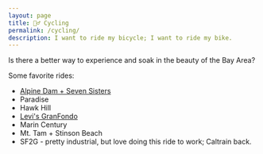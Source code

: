 ```yaml
---
layout: page
title: 🚴‍♂️ Cycling
permalink: /cycling/
description: I want to ride my bicycle; I want to ride my bike.
---
```

Is there a better way to experience and soak in the beauty of the Bay Area?

Some favorite rides:
- [Alpine Dam + Seven Sisters](/alpine-dam/)
- Paradise
- Hawk Hill
- [Levi's GranFondo](/levis/)
- Marin Century
- Mt. Tam + Stinson Beach
- SF2G - pretty industrial, but love doing this ride to work; Caltrain back.
